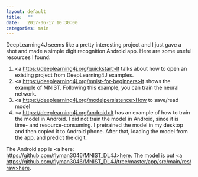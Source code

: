 ```yaml
---
layout: default
title:  ""
date:   2017-06-17 10:30:00
categories: main
---
```


DeepLearning4J seems like a pretty interesting project and I just gave a shot and made a simple digit recognition Android app. Here are some useful resources I found:
1. <a https://deeplearning4j.org/quickstart>It talks about how to open an existing project from DeepLearning4J examples.</a>
2. <a https://deeplearning4j.org/mnist-for-beginners>It shows the example of MNIST. Following this example, you can train the neural network.</a>
3. <a https://deeplearning4j.org/modelpersistence>How to save/read model</a>
4. <a https://deeplearning4j.org/android>It has an example of how to train the model in Android. I did not train the model in Android, since it is time- and resource-consuming. I pretrained the model in my desktop and then copied it to Android phone. After that, loading the model from the app, and predict the digit. </a>

The Android app is <a here: https://github.com/flyman3046/MNIST_DL4J>here</a>. The model is put <a https://github.com/flyman3046/MNIST_DL4J/tree/master/app/src/main/res/raw>here</a>.

[jekyll-gh]: https://github.com/mojombo/jekyll
[jekyll]:    http://jekyllrb.com
